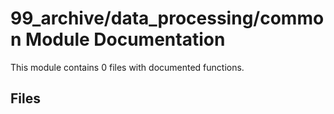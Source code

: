 # 99_archive/data_processing/common Module Documentation

This module contains 0 files with documented functions.

## Files
